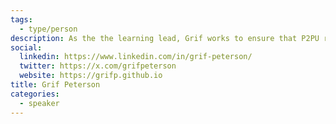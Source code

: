 ```yaml
---
tags:
  - type/person
description: As the the learning lead, Grif works to ensure that P2PU remains equitable and empowering for diverse audiences. Before P2PU, he served as a research assistant at the MIT Media Lab and as the academic affairs officer at the University of Central Asia. He lives in Boston.
social:
  linkedin: https://www.linkedin.com/in/grif-peterson/
  twitter: https://x.com/grifpeterson
  website: https://grifp.github.io
title: Grif Peterson
categories:
  - speaker
---
```


